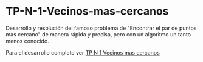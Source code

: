 # TP-N-1-Vecinos-mas-cercanos
Desarrollo y resolución del famoso problema de "Encontrar el par de puntos mas cercano" de manera rápida y precisa, pero con un algoritmo un tanto menos conocido.

Para el desarrollo completo ver [TP N 1 Vecinos mas cercanos](https://github.com/Gian278/TP-N-1-Vecinos-mas-cercanos/blob/f430c1578754d6c91096b258ba75a53a352f3280/TP1%20-%20Informe%20Vecinos%20M%C3%A1s%20Cercanos.pdf)
